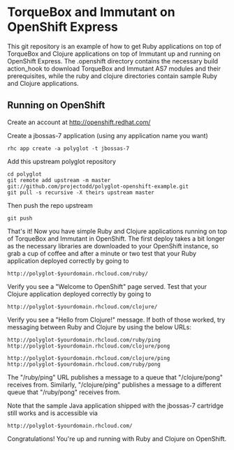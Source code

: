 TorqueBox and Immutant on OpenShift Express
===========================================

This git repository is an example of how to get Ruby applications on
top of TorqueBox and Clojure applications on top of Immutant up and
running on OpenShift Express. The .openshift directory contains the
necessary build action_hook to download TorqueBox and Immutant AS7
modules and their prerequisites, while the ruby and clojure
directories contain sample Ruby and Clojure applications.

Running on OpenShift
--------------------

Create an account at http://openshift.redhat.com/

Create a jbossas-7 application (using any application name you want)

    rhc app create -a polyglot -t jbossas-7

Add this upstream polyglot repository

    cd polyglot
    git remote add upstream -m master git://github.com/projectodd/polyglot-openshift-example.git
    git pull -s recursive -X theirs upstream master

Then push the repo upstream

    git push

That's it! Now you have simple Ruby and Clojure applications running
on top of TorqueBox and Immutant in OpenShift. The first deploy takes
a bit longer as the necessary libraries are downloaded to your
OpenShift instance, so grab a cup of coffee and after a minute or two
test that your Ruby application deployed correctly by going to

    http://polyglot-$yourdomain.rhcloud.com/ruby/

Verify you see a "Welcome to OpenShift" page served. Test that your
Clojure application deployed correctly by going to

    http://polyglot-$yourdomain.rhcloud.com/clojure/

Verify you see a "Hello from Clojure!" message. If both of those
worked, try messaging between Ruby and Clojure by using the below
URLs:

    http://polyglot-$yourdomain.rhcloud.com/ruby/ping
    http://polyglot-$yourdomain.rhcloud.com/clojure/pong

    http://polyglot-$yourdomain.rhcloud.com/clojure/ping
    http://polyglot-$yourdomain.rhcloud.com/ruby/pong

The "/ruby/ping" URL publishes a message to a queue that
"/clojure/pong" receives from. Similarly, "/clojure/ping" publishes a
message to a different queue that "/ruby/pong" receives from.

Note that the sample Java application shipped with the jbossas-7
cartridge still works and is accessible via

    http://polyglot-$yourdomain.rhcloud.com/

Congratulations! You're up and running with Ruby and Clojure on
OpenShift.

